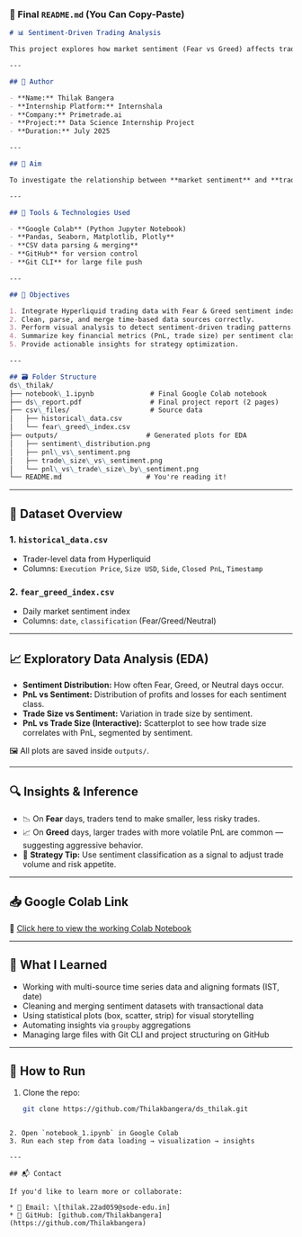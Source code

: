 ### 📄 Final `README.md` (You Can Copy-Paste)

```markdown
# 📊 Sentiment-Driven Trading Analysis

This project explores how market sentiment (Fear vs Greed) affects trading behavior on the Hyperliquid platform. Using real trading data and sentiment scores, we perform data cleaning, merging, EDA, and derive insights that can help traders adapt their strategies based on sentiment dynamics.

---

## 👤 Author

- **Name:** Thilak Bangera
- **Internship Platform:** Internshala
- **Company:** Primetrade.ai
- **Project:** Data Science Internship Project
- **Duration:** July 2025

---

## 🎯 Aim

To investigate the relationship between **market sentiment** and **trading behavior** by analyzing execution data and the Fear & Greed Index — identifying patterns in profit/loss and trade size across different market emotions.

---

## 🔧 Tools & Technologies Used

- **Google Colab** (Python Jupyter Notebook)
- **Pandas, Seaborn, Matplotlib, Plotly**
- **CSV data parsing & merging**
- **GitHub** for version control
- **Git CLI** for large file push

---

## 📝 Objectives

1. Integrate Hyperliquid trading data with Fear & Greed sentiment index.
2. Clean, parse, and merge time-based data sources correctly.
3. Perform visual analysis to detect sentiment-driven trading patterns.
4. Summarize key financial metrics (PnL, trade size) per sentiment class.
5. Provide actionable insights for strategy optimization.

---

## 🗃️ Folder Structure
ds\_thilak/
├── notebook\_1.ipynb              # Final Google Colab notebook
├── ds\_report.pdf                 # Final project report (2 pages)
├── csv\_files/                    # Source data
│   ├── historical\_data.csv
│   └── fear\_greed\_index.csv
├── outputs/                      # Generated plots for EDA
│   ├── sentiment\_distribution.png
│   ├── pnl\_vs\_sentiment.png
│   ├── trade\_size\_vs\_sentiment.png
│   └── pnl\_vs\_trade\_size\_by\_sentiment.png
└── README.md                     # You're reading it!

````

---

## 📁 Dataset Overview

### 1. `historical_data.csv`
- Trader-level data from Hyperliquid
- Columns: `Execution Price`, `Size USD`, `Side`, `Closed PnL`, `Timestamp`

### 2. `fear_greed_index.csv`
- Daily market sentiment index
- Columns: `date`, `classification` (Fear/Greed/Neutral)

---

## 📈 Exploratory Data Analysis (EDA)

- **Sentiment Distribution:** How often Fear, Greed, or Neutral days occur.
- **PnL vs Sentiment:** Distribution of profits and losses for each sentiment class.
- **Trade Size vs Sentiment:** Variation in trade size by sentiment.
- **PnL vs Trade Size (Interactive):** Scatterplot to see how trade size correlates with PnL, segmented by sentiment.

🖼️ All plots are saved inside `outputs/`.

---

## 🔍 Insights & Inference

- 📉 On **Fear** days, traders tend to make smaller, less risky trades.
- 📈 On **Greed** days, larger trades with more volatile PnL are common — suggesting aggressive behavior.
- 🎯 **Strategy Tip:** Use sentiment classification as a signal to adjust trade volume and risk appetite.

---

## 📥 Google Colab Link

🔗 [Click here to view the working Colab Notebook](https://colab.research.google.com/drive/18X6plWSX040M6Qs1dzgPhwE3g-DJHued?usp=sharing)

---

## 🧠 What I Learned

- Working with multi-source time series data and aligning formats (IST, date)
- Cleaning and merging sentiment datasets with transactional data
- Using statistical plots (box, scatter, strip) for visual storytelling
- Automating insights via `groupby` aggregations
- Managing large files with Git CLI and project structuring on GitHub

---

## 🚀 How to Run

1. Clone the repo:
   ```bash
   git clone https://github.com/Thilakbangera/ds_thilak.git
````

2. Open `notebook_1.ipynb` in Google Colab
3. Run each step from data loading → visualization → insights

---

## 📬 Contact

If you'd like to learn more or collaborate:

* 📧 Email: \[thilak.22ad059@sode-edu.in]
* 🧑 GitHub: [github.com/Thilakbangera](https://github.com/Thilakbangera)
